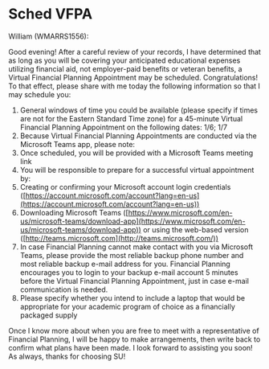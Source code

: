 # Sched VFPA

William (WMARRS1556):

Good evening!  After a careful review of your records, I have determined that as long as you will be covering your anticipated educational expenses utilizing financial aid, not employer-paid benefits or veteran benefits, a Virtual Financial Planning Appointment may be scheduled.  Congratulations!  To that effect, please share with me today the following information so that I may schedule you:

1. General windows of time you could be available (please specify if times are not for the Eastern Standard Time zone) for a 45-minute Virtual Financial Planning Appointment on the following dates: 1/6; 1/7
2. Because Virtual Financial Planning Appointments are conducted via the Microsoft Teams app, please note:
3. Once scheduled, you will be provided with a Microsoft Teams meeting link
4. You will be responsible to prepare for a successful virtual appointment by:
5. Creating or confirming your Microsoft account login credentials ([https://account.microsoft.com/account?lang=en-us](https://account.microsoft.com/account?lang=en-us))
6. Downloading Microsoft Teams ([https://www.microsoft.com/en-us/microsoft-teams/download-app](https://www.microsoft.com/en-us/microsoft-teams/download-app)) or using the web-based version ([http://teams.microsoft.com](http://teams.microsoft.com/))
7. In case Financial Planning cannot make contact with you via Microsoft Teams, please provide the most reliable backup phone number and most reliable backup e-mail address for you.  Financial Planning encourages you to login to your backup e-mail account 5 minutes before the Virtual Financial Planning Appointment, just in case e-mail communication is needed.
8. Please specify whether you intend to include a laptop that would be appropriate for your academic program of choice as a financially packaged supply

Once I know more about when you are free to meet with a representative of Financial Planning, I will be happy to make arrangements, then write back to confirm what plans have been made.  I look forward to assisting you soon!  As always, thanks for choosing SU!
